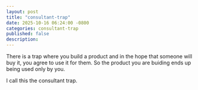 ```yaml
---
layout: post
title: "consultant-trap"
date: 2025-10-16 06:24:00 -0800
categories: consultant-trap
published: false
description:
---
```


There is a trap where you build a product and in the hope that someone will buy it, you agree to use it for them. So the product you are buiding ends up being used only by you.

I call this the consultant trap.


